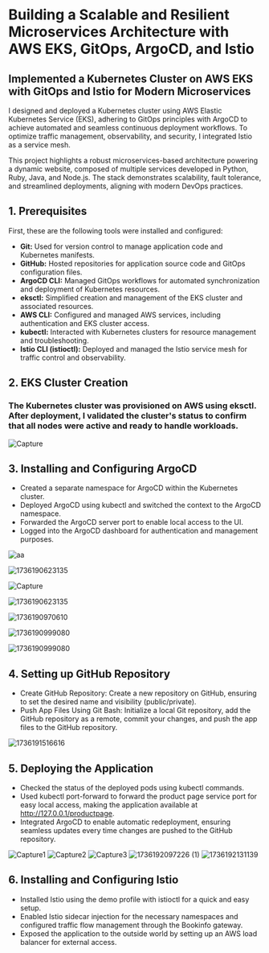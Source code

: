 # Building a Scalable and Resilient Microservices Architecture with AWS EKS, GitOps, ArgoCD, and Istio
## **Implemented a Kubernetes Cluster on AWS EKS with GitOps and Istio for Modern Microservices**

I designed and deployed a Kubernetes cluster using AWS Elastic Kubernetes Service (EKS), adhering to GitOps principles with ArgoCD to achieve automated and seamless continuous deployment workflows. To optimize traffic management, observability, and security, I integrated Istio as a service mesh.

This project highlights a robust microservices-based architecture powering a dynamic website, composed of multiple services developed in Python, Ruby, Java, and Node.js. The stack demonstrates scalability, fault tolerance, and streamlined deployments, aligning with modern DevOps practices.

## **1. Prerequisites**

First, these are the following tools were installed and configured:  
- **Git:** Used for version control to manage application code and Kubernetes manifests.
- **GitHub:** Hosted repositories for application source code and GitOps configuration files.
- **ArgoCD CLI:** Managed GitOps workflows for automated synchronization and deployment of Kubernetes resources.
- **eksctl:** Simplified creation and management of the EKS cluster and associated resources.
- **AWS CLI:** Configured and managed AWS services, including authentication and EKS cluster access.
- **kubectl:** Interacted with Kubernetes clusters for resource management and troubleshooting.
- **Istio CLI (istioctl):** Deployed and managed the Istio service mesh for traffic control and observability.

## **2. EKS Cluster Creation**

### The Kubernetes cluster was provisioned on AWS using eksctl. After deployment, I validated the cluster's status to confirm that all nodes were active and ready to handle workloads.
![Capture](https://github.com/user-attachments/assets/f8975349-90cc-4872-bc17-b74f24090dc3)       

## **3. Installing and Configuring ArgoCD**
- Created a separate namespace for ArgoCD within the Kubernetes cluster.
- Deployed ArgoCD using kubectl and switched the context to the ArgoCD namespace.
- Forwarded the ArgoCD server port to enable local access to the UI.
- Logged into the ArgoCD dashboard for authentication and management purposes.

![aa](https://github.com/user-attachments/assets/6417c176-20c8-4656-bc06-c343dfe8c5e4)

![1736190623135](https://github.com/user-attachments/assets/5dd7e92b-d118-4fa7-b6df-e8e939326c10)

![Capture](https://github.com/user-attachments/assets/485e0ab8-e409-4be9-b258-2b26124d9f71)

![1736190623135](https://github.com/user-attachments/assets/ee16340d-fe27-43b3-99b9-14478386f6f0)

![1736190970610](https://github.com/user-attachments/assets/f9ef7112-7ec7-4857-b6e7-9225e6e27f99)

![1736190999080](https://github.com/user-attachments/assets/2d6429c1-87ff-46ac-bec9-3671890e4b22)

![1736190999080](https://github.com/user-attachments/assets/2d6429c1-87ff-46ac-bec9-3671890e4b22)


## **4. Setting up GitHub Repository**
- Create GitHub Repository: Create a new repository on GitHub, ensuring to set the desired name and visibility (public/private).
- Push App Files Using Git Bash: Initialize a local Git repository, add the GitHub repository as a remote, commit your changes, and push the app files to the GitHub repository.

![1736191516616](https://github.com/user-attachments/assets/cc1fea7d-bd38-4b68-b2c5-003219ebfbca)

## **5. Deploying the Application**

- Checked the status of the deployed pods using kubectl commands.
- Used kubectl port-forward to forward the product page service port for easy local access, making the application available at http://127.0.0.1/productpage.
- Integrated ArgoCD to enable automatic redeployment, ensuring seamless updates every time changes are pushed to the GitHub repository.
  
![Capture1](https://github.com/user-attachments/assets/2e5d93dc-9e3c-4575-a7ba-be9b7cb1cce6)
![Capture2](https://github.com/user-attachments/assets/d6a46d5a-982f-4123-a567-e5b522c671d2)
![Capture3](https://github.com/user-attachments/assets/7388ffa6-ecc7-4bc0-9234-0ce0f2216a21)
![1736192097226 (1)](https://github.com/user-attachments/assets/4bd4abeb-7786-4e21-b43e-07f22e2d9a21)
![1736192131139](https://github.com/user-attachments/assets/a554c2f5-0968-4623-887b-ed9660e41449)

## **6. Installing and Configuring Istio**

- Installed Istio using the demo profile with istioctl for a quick and easy setup.
- Enabled Istio sidecar injection for the necessary namespaces and configured traffic flow management through the Bookinfo gateway.
- Exposed the application to the outside world by setting up an AWS load balancer for external access.



